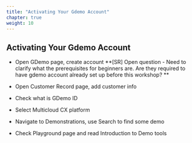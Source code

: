 ```yaml
---
title: "Activating Your Gdemo Account"
chapter: true
weight: 10
---
```



## Activating Your Gdemo Account

- Open GDemo page, create account **[SR] Open question - Need to clarify what the prerequisites for beginners are. Are they required to have gdemo account already set up before this workshop? **

- Open Customer Record page, add customer info

- Check what is GDemo ID

- Select Multicloud CX platform

- Navigate to Demonstrations, use Search to find some demo

- Check Playground page and read Introduction to Demo tools


